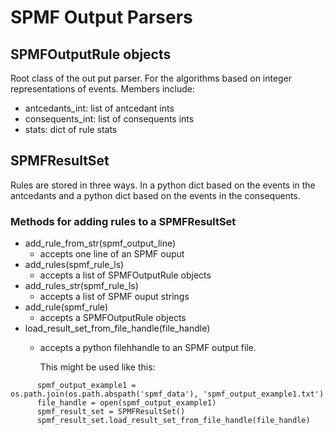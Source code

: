 # SPMF Output Parsers

## SPMFOutputRule objects

Root class of the out put parser.  For the algorithms based on integer representations of events.
Members include:

- antcedants_int: list of antcedant ints
- consequents_int: list of consequents ints
- stats: dict of rule stats


## SPMFResultSet

Rules are stored in three ways.  In a python dict based on the events in the antcedants and a python dict based on the events in the consequents.

### Methods for adding rules to a SPMFResultSet

- add_rule_from_str(spmf_output_line)
  * accepts one line of an SPMF ouput
- add_rules(spmf_rule_ls)
  * accepts a list of SPMFOutputRule objects
- add_rules_str(spmf_rule_ls)
  * accepts a list of SPMF ouput strings
- add_rule(spmf_rule)
  * accepts a SPMFOutputRule objects
- load_result_set_from_file_handle(file_handle)
  * accepts a python filehhandle to an SPMF output file.

    This might be used like this:
```
      spmf_output_example1 = os.path.join(os.path.abspath('spmf_data'), 'spmf_output_example1.txt')
      file_handle = open(spmf_output_example1)
      spmf_result_set = SPMFResultSet()
      spmf_result_set.load_result_set_from_file_handle(file_handle)
```
